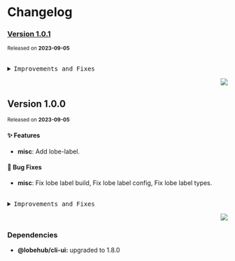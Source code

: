<a name="readme-top"></a>

# Changelog

### [Version 1.0.1](https://github.com/lobehub/commit-cli/compare/@lobehub/label-cli@1.0.0...@lobehub/label-cli@1.0.1)

<sup>Released on **2023-09-05**</sup>

<br/>

<details>
<summary><kbd>Improvements and Fixes</kbd></summary>

</details>

<div align="right">

[![](https://img.shields.io/badge/-BACK_TO_TOP-151515?style=flat-square)](#readme-top)

</div>

## Version 1.0.0

<sup>Released on **2023-09-05**</sup>

#### ✨ Features

- **misc**: Add lobe-label.

#### 🐛 Bug Fixes

- **misc**: Fix lobe label build, Fix lobe label config, Fix lobe label types.

<br/>

<details>
<summary><kbd>Improvements and Fixes</kbd></summary>

#### What's improved

- **misc**: Add lobe-label ([a76c022](https://github.com/lobehub/commit-cli/commit/a76c022))

#### What's fixed

- **misc**: Fix lobe label build ([04d9821](https://github.com/lobehub/commit-cli/commit/04d9821))
- **misc**: Fix lobe label config ([41de04e](https://github.com/lobehub/commit-cli/commit/41de04e))
- **misc**: Fix lobe label types ([a4a6c91](https://github.com/lobehub/commit-cli/commit/a4a6c91))

</details>

<div align="right">

[![](https://img.shields.io/badge/-BACK_TO_TOP-151515?style=flat-square)](#readme-top)

</div>

### Dependencies

- **@lobehub/cli-ui:** upgraded to 1.8.0

